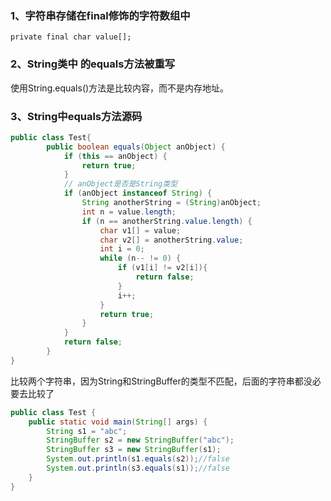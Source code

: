 
### 1、字符串存储在final修饰的字符数组中

```text
private final char value[];
```

### 2、String类中 的equals方法被重写

使用String.equals()方法是比较内容，而不是内存地址。

### 3、String中equals方法源码

```java
public class Test{
        public boolean equals(Object anObject) {
            if (this == anObject) {
                return true;
            }
            // anObject是否是String类型
            if (anObject instanceof String) {
                String anotherString = (String)anObject;
                int n = value.length;
                if (n == anotherString.value.length) {
                    char v1[] = value;
                    char v2[] = anotherString.value;
                    int i = 0;
                    while (n-- != 0) {
                        if (v1[i] != v2[i]){
                            return false;
                        }
                        i++;
                    }
                    return true;
                }
            }
            return false;
        }
}
```

比较两个字符串，因为String和StringBuffer的类型不匹配，后面的字符串都没必要去比较了
```java
public class Test {
    public static void main(String[] args) {
        String s1 = "abc";
        StringBuffer s2 = new StringBuffer("abc");
        StringBuffer s3 = new StringBuffer(s1);
        System.out.println(s1.equals(s2));//false
        System.out.println(s3.equals(s1));//false
    }
}
```













